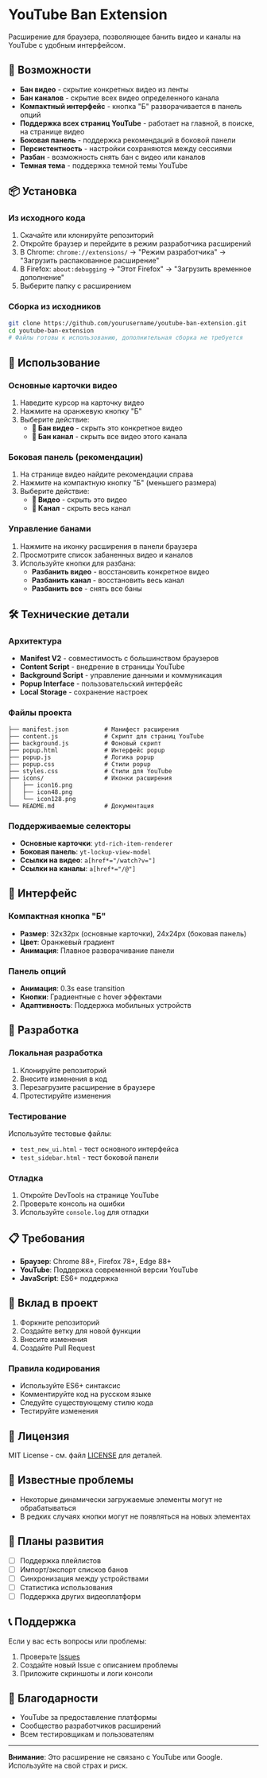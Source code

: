 # YouTube Ban Extension

Расширение для браузера, позволяющее банить видео и каналы на YouTube с удобным интерфейсом.

## 🚀 Возможности

- **Бан видео** - скрытие конкретных видео из ленты
- **Бан каналов** - скрытие всех видео определенного канала
- **Компактный интерфейс** - кнопка "Б" разворачивается в панель опций
- **Поддержка всех страниц YouTube** - работает на главной, в поиске, на странице видео
- **Боковая панель** - поддержка рекомендаций в боковой панели
- **Персистентность** - настройки сохраняются между сессиями
- **Разбан** - возможность снять бан с видео или каналов
- **Темная тема** - поддержка темной темы YouTube

## 📦 Установка

### Из исходного кода

1. Скачайте или клонируйте репозиторий
2. Откройте браузер и перейдите в режим разработчика расширений
3. В Chrome: `chrome://extensions/` → "Режим разработчика" → "Загрузить распакованное расширение"
4. В Firefox: `about:debugging` → "Этот Firefox" → "Загрузить временное дополнение"
5. Выберите папку с расширением

### Сборка из исходников

```bash
git clone https://github.com/yourusername/youtube-ban-extension.git
cd youtube-ban-extension
# Файлы готовы к использованию, дополнительная сборка не требуется
```

## 🎯 Использование

### Основные карточки видео

1. Наведите курсор на карточку видео
2. Нажмите на оранжевую кнопку "Б"
3. Выберите действие:
   - **🚫 Бан видео** - скрыть это конкретное видео
   - **🚫 Бан канал** - скрыть все видео этого канала

### Боковая панель (рекомендации)

1. На странице видео найдите рекомендации справа
2. Нажмите на компактную кнопку "Б" (меньшего размера)
3. Выберите действие:
   - **🚫 Видео** - скрыть это видео
   - **🚫 Канал** - скрыть весь канал

### Управление банами

1. Нажмите на иконку расширения в панели браузера
2. Просмотрите список забаненных видео и каналов
3. Используйте кнопки для разбана:
   - **Разбанить видео** - восстановить конкретное видео
   - **Разбанить канал** - восстановить весь канал
   - **Разбанить все** - снять все баны

## 🛠️ Технические детали

### Архитектура

- **Manifest V2** - совместимость с большинством браузеров
- **Content Script** - внедрение в страницы YouTube
- **Background Script** - управление данными и коммуникация
- **Popup Interface** - пользовательский интерфейс
- **Local Storage** - сохранение настроек

### Файлы проекта

```
├── manifest.json          # Манифест расширения
├── content.js             # Скрипт для страниц YouTube
├── background.js          # Фоновый скрипт
├── popup.html             # Интерфейс popup
├── popup.js               # Логика popup
├── popup.css              # Стили popup
├── styles.css             # Стили для YouTube
├── icons/                 # Иконки расширения
│   ├── icon16.png
│   ├── icon48.png
│   └── icon128.png
└── README.md              # Документация
```

### Поддерживаемые селекторы

- **Основные карточки**: `ytd-rich-item-renderer`
- **Боковая панель**: `yt-lockup-view-model`
- **Ссылки на видео**: `a[href*="/watch?v="]`
- **Ссылки на каналы**: `a[href*="/@"]`

## 🎨 Интерфейс

### Компактная кнопка "Б"
- **Размер**: 32x32px (основные карточки), 24x24px (боковая панель)
- **Цвет**: Оранжевый градиент
- **Анимация**: Плавное разворачивание панели

### Панель опций
- **Анимация**: 0.3s ease transition
- **Кнопки**: Градиентные с hover эффектами
- **Адаптивность**: Поддержка мобильных устройств

## 🔧 Разработка

### Локальная разработка

1. Клонируйте репозиторий
2. Внесите изменения в код
3. Перезагрузите расширение в браузере
4. Протестируйте изменения

### Тестирование

Используйте тестовые файлы:
- `test_new_ui.html` - тест основного интерфейса
- `test_sidebar.html` - тест боковой панели

### Отладка

1. Откройте DevTools на странице YouTube
2. Проверьте консоль на ошибки
3. Используйте `console.log` для отладки

## 📋 Требования

- **Браузер**: Chrome 88+, Firefox 78+, Edge 88+
- **YouTube**: Поддержка современной версии YouTube
- **JavaScript**: ES6+ поддержка

## 🤝 Вклад в проект

1. Форкните репозиторий
2. Создайте ветку для новой функции
3. Внесите изменения
4. Создайте Pull Request

### Правила кодирования

- Используйте ES6+ синтаксис
- Комментируйте код на русском языке
- Следуйте существующему стилю кода
- Тестируйте изменения

## 📄 Лицензия

MIT License - см. файл [LICENSE](LICENSE) для деталей.

## 🐛 Известные проблемы

- Некоторые динамически загружаемые элементы могут не обрабатываться
- В редких случаях кнопки могут не появляться на новых элементах

## 🔮 Планы развития

- [ ] Поддержка плейлистов
- [ ] Импорт/экспорт списков банов
- [ ] Синхронизация между устройствами
- [ ] Статистика использования
- [ ] Поддержка других видеоплатформ

## 📞 Поддержка

Если у вас есть вопросы или проблемы:

1. Проверьте [Issues](https://github.com/yourusername/youtube-ban-extension/issues)
2. Создайте новый Issue с описанием проблемы
3. Приложите скриншоты и логи консоли

## 🙏 Благодарности

- YouTube за предоставление платформы
- Сообщество разработчиков расширений
- Всем тестировщикам и пользователям

---

**Внимание**: Это расширение не связано с YouTube или Google. Используйте на свой страх и риск.